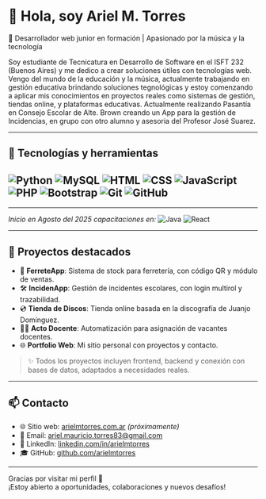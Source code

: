 # 👋 Hola, soy Ariel M. Torres

🎸 Desarrollador web junior en formación | Apasionado por la música y la tecnología

Soy estudiante de Tecnicatura en Desarrollo de Software en el ISFT 232 (Buenos Aires) y me dedico a crear soluciones útiles con tecnologías web.
Vengo del mundo de la educación y la música, actualmente trabajando en gestión educativa brindando soluciones tegnológicas y estoy comenzando a aplicar mis conocimientos en proyectos reales como sistemas de gestión, tiendas online, y plataformas educativas.
Actualmente realizando Pasantía en Consejo Escolar de Alte. Brown creando un App para la gestión de Incidencias, en grupo con otro alumno y asesoria del Profesor José Suarez.

---

## 🚀 Tecnologías y herramientas

![Python](https://img.shields.io/badge/-Python-3776AB?style=flat&logo=python&logoColor=white)
![MySQL](https://img.shields.io/badge/-MySQL-4479A1?style=flat&logo=mysql&logoColor=white)
![HTML](https://img.shields.io/badge/-HTML5-E34F26?style=flat&logo=html5&logoColor=white)
![CSS](https://img.shields.io/badge/-CSS3-1572B6?style=flat&logo=css3)
![JavaScript](https://img.shields.io/badge/-JavaScript-F7DF1E?style=flat&logo=javascript&logoColor=black)
![PHP](https://img.shields.io/badge/-PHP-777BB4?style=flat&logo=php&logoColor=white)
![Bootstrap](https://img.shields.io/badge/-Bootstrap-563D7C?style=flat&logo=bootstrap&logoColor=white)
![Git](https://img.shields.io/badge/-Git-F05032?style=flat&logo=git&logoColor=white)
![GitHub](https://img.shields.io/badge/-GitHub-181717?style=flat&logo=github&logoColor=white)
---

---
*Inicio en Agosto del 2025 capacitaciones en:*
![Java](https://img.shields.io/badge/-Java-007396?style=flat&logo=java&logoColor=white) 
![React](https://img.shields.io/badge/-React-61DAFB?style=flat&logo=react&logoColor=black)

---

## 📂 Proyectos destacados

- 🔧 **FerreteApp**: Sistema de stock para ferretería, con código QR y módulo de ventas.
- 🛠️ **IncidenApp**: Gestión de incidentes escolares, con login multirol y trazabilidad.
- 💿 **Tienda de Discos**: Tienda online basada en la discografía de Juanjo Domínguez.
- 👨‍🏫 **Acto Docente**: Automatización para asignación de vacantes docentes.
- 🌐 **Portfolio Web**: Mi sitio personal con proyectos y contacto.

> ✨ Todos los proyectos incluyen frontend, backend y conexión con bases de datos, adaptados a necesidades reales.

---

## 📫 Contacto

- 🌐 Sitio web: [arielmtorres.com.ar](https://arielmtorres.com.ar) *(próximamente)*
- 📧 Email: ariel.mauricio.torres83@gmail.com
- 💼 LinkedIn: [linkedin.com/in/arielmtorres](https://www.linkedin.com/in/ariel-torres-b53113273)
- 🎓 GitHub: [github.com/arielmtorres](https://github.com/arielmtorres)

---

Gracias por visitar mi perfil 👋  
¡Estoy abierto a oportunidades, colaboraciones y nuevos desafíos!

